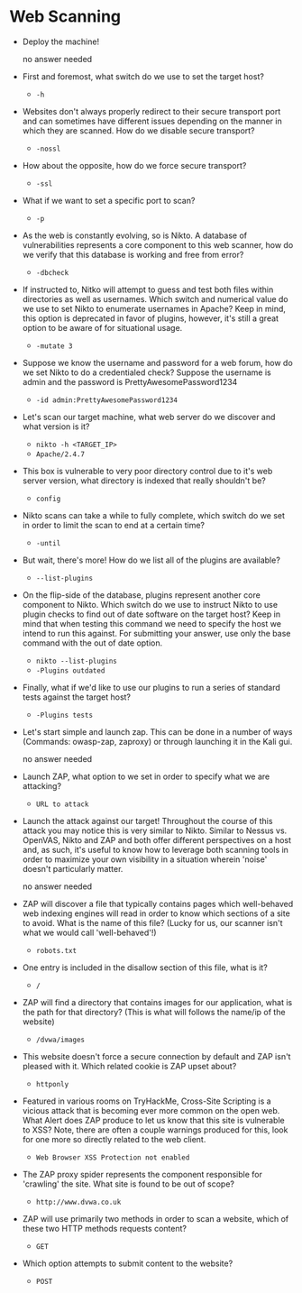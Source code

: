 # Web Scanning

- Deploy the machine!

	no answer needed

- First and foremost, what switch do we use to set the target host?

	- `-h`

- Websites don't always properly redirect to their secure transport port and can sometimes have different issues depending on the manner in which they are scanned. How do we disable secure transport?

	- `-nossl`

- How about the opposite, how do we force secure transport?

	- `-ssl`

- What if we want to set a specific port to scan?

	- `-p`

- As the web is constantly evolving, so is Nikto. A database of vulnerabilities represents a core component to this web scanner, how do we verify that this database is working and free from error?

	- `-dbcheck`

- If instructed to, Nitko will attempt to guess and test both files within directories as well as usernames. Which switch and numerical value do we use to set Nikto to enumerate usernames in Apache? Keep in mind, this option is deprecated in favor of plugins, however, it's still a great option to be aware of for situational usage.

	- `-mutate 3`

- Suppose we know the username and password for a web forum, how do we set Nikto to do a credentialed check? Suppose the username is admin and the password is PrettyAwesomePassword1234

	- `-id admin:PrettyAwesomePassword1234`

- Let's scan our target machine, what web server do we discover and what version is it?

	- `nikto -h <TARGET_IP>`
	- `Apache/2.4.7`

- This box is vulnerable to very poor directory control due to it's web server version, what directory is indexed that really shouldn't be?

	- `config`

- Nikto scans can take a while to fully complete, which switch do we set in order to limit the scan to end at a certain time?

	- `-until`

- But wait, there's more! How do we list all of the plugins are available?

	- `--list-plugins`

- On the flip-side of the database, plugins represent another core component to Nikto. Which switch do we use to instruct Nikto to use plugin checks to find out of date software on the target host? Keep in mind that when testing this command we need to specify the host we intend to run this against. For submitting your answer, use only the base command with the out of date option. 

	- `nikto --list-plugins`
	- `-Plugins outdated`

- Finally, what if we'd like to use our plugins to run a series of standard tests against the target host?

	- `-Plugins tests`

- Let's start simple and launch zap. This can be done in a number of ways (Commands: owasp-zap, zaproxy) or through launching it in the Kali gui.

	no answer needed

- Launch ZAP, what option to we set in order to specify what we are attacking?

	- `URL to attack`

- Launch the attack against our target! Throughout the course of this attack you may notice this is very similar to Nikto. Similar to Nessus vs. OpenVAS, Nikto and ZAP and both offer different perspectives on a host and, as such, it's useful to know how to leverage both scanning tools in order to maximize your own visibility in a situation wherein 'noise' doesn't particularly matter.

	no answer needed

- ZAP will discover a file that typically contains pages which well-behaved web indexing engines will read in order to know which sections of a site to avoid. What is the name of this file? (Lucky for us, our scanner isn't what we would call 'well-behaved'!)

	- `robots.txt`

- One entry is included in the disallow section of this file, what is it?

	- `/`

- ZAP will find a directory that contains images for our application, what is the path for that directory? (This is what will follows the name/ip of the website)

	- `/dvwa/images`

- This website doesn't force a secure connection by default and ZAP isn't pleased with it. Which related cookie is ZAP upset about?

	- `httponly`

- Featured in various rooms on TryHackMe, Cross-Site Scripting is a vicious attack that is becoming ever more common on the open web. What Alert does ZAP produce to let us know that this site is vulnerable to XSS? Note, there are often a couple warnings produced for this, look for one more so directly related to the web client.

	- `Web Browser XSS Protection not enabled`

- The ZAP proxy spider represents the component responsible for 'crawling' the site. What site is found to be out of scope?

	- `http://www.dvwa.co.uk`

- ZAP will use primarily two methods in order to scan a website, which of these two HTTP methods requests content?

	- `GET`

- Which option attempts to submit content to the website?

	- `POST`





